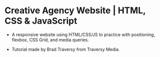 # Creative Agency Website | HTML, CSS & JavaScript

- A responsive website using HTML/CSS/JS to practice with positioning, flexbox, CSS Grid, and media queries.

- Tutorial made by Brad Traversy from Traversy Media.